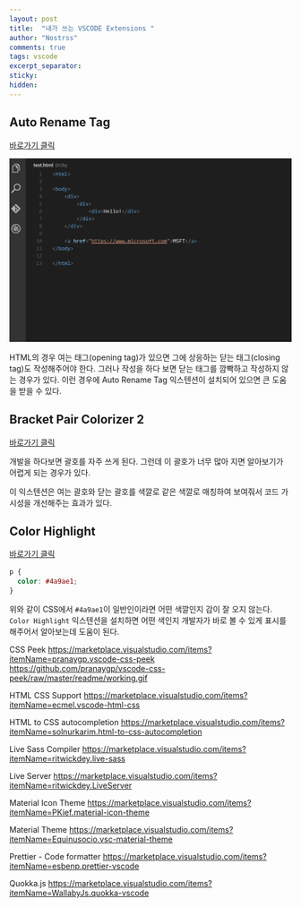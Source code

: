 ```yaml
---
layout: post
title:  "내가 쓰는 VSCODE Extensions "
author: "Nostrss"
comments: true
tags: vscode
excerpt_separator: 
sticky: 
hidden: 
---
```


## Auto Rename Tag
[바로가기 클릭](https://marketplace.visualstudio.com/items?itemName=formulahendry.auto-rename-tag) 

![Placeholder image](../assets/image/auto_rename_tag.gif "Auto Rename Tag")

HTML의 경우 여는 태그(opening tag)가 있으면 그에 상응하는 닫는 태그(closing tag)도 작성해주어야 한다. 그러나 작성을 하다 보면 닫는 태그를 깜빡하고 작성하지 않는 경우가 있다. 이런 경우에 Auto Rename Tag 익스텐션이 설치되어 있으면 큰 도움을 받을 수 있다. 


## Bracket Pair Colorizer 2
[바로가기 클릭](https://marketplace.visualstudio.com/items?itemName=CoenraadS.bracket-pair-colorizer-2)

개발을 하다보면 괄호를 자주 쓰게 된다. 그런데 이 괄호가 너무 많아 지면 알아보기가 어렵게 되는 경우가 있다. 

이 익스텐션은 여는 괄호와 닫는 괄호를 색깔로 같은 색깔로 매칭하여 보여줘서 코드 가시성을 개선해주는 효과가 있다.



## Color Highlight
[바로가기 클릭](https://marketplace.visualstudio.com/items?itemName=naumovs.color-highlight)


```css
p {
  color: #4a9ae1;
}
```
위와 같이 CSS에서 `#4a9ae1`이 일반인이라면 어떤 색깔인지 감이 잘 오지 않는다. `Color Highlight` 익스텐션을 설치하면 어떤 색인지 개발자가 바로 볼 수 있게 표시를 해주어서 알아보는데 도움이 된다. 




CSS Peek
https://marketplace.visualstudio.com/items?itemName=pranaygp.vscode-css-peek
https://github.com/pranaygp/vscode-css-peek/raw/master/readme/working.gif

HTML CSS Support
https://marketplace.visualstudio.com/items?itemName=ecmel.vscode-html-css

HTML to CSS autocompletion
https://marketplace.visualstudio.com/items?itemName=solnurkarim.html-to-css-autocompletion

Live Sass Compiler
https://marketplace.visualstudio.com/items?itemName=ritwickdey.live-sass

Live Server
https://marketplace.visualstudio.com/items?itemName=ritwickdey.LiveServer

Material Icon Theme
https://marketplace.visualstudio.com/items?itemName=PKief.material-icon-theme

Material Theme
https://marketplace.visualstudio.com/items?itemName=Equinusocio.vsc-material-theme

Prettier - Code formatter
https://marketplace.visualstudio.com/items?itemName=esbenp.prettier-vscode

Quokka.js
https://marketplace.visualstudio.com/items?itemName=WallabyJs.quokka-vscode
